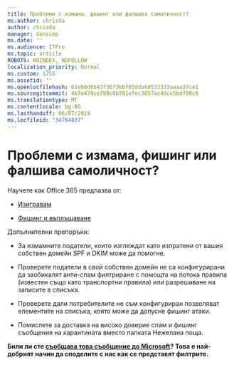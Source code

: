 ```yaml
---
title: Проблеми с измама, фишинг или фалшива самоличност?
ms.author: chrisda
author: chrisda
manager: dansimp
ms.date: ''
ms.audience: ITPro
ms.topic: article
ROBOTS: NOINDEX, NOFOLLOW
localization_priority: Normal
ms.custom: 1755
ms.assetid: ''
ms.openlocfilehash: 62eb0d8b43f3673bbf05dda8d533333aaaa37ce1
ms.sourcegitcommit: 4b7e478ce700c0b781efec3857ac4dce5bdf00c6
ms.translationtype: MT
ms.contentlocale: bg-BG
ms.lasthandoff: 06/07/2019
ms.locfileid: "34764837"
---
```

# <a name="issues-with-spoofing-phishing-or-impersonation"></a>Проблеми с измама, фишинг или фалшива самоличност?

Научете как Office 365 предпазва от:

- [Изигравам](https://docs.microsoft.com/office365/securitycompliance/anti-spoofing-protection)

- [Фишинг и въплъщаване](https://docs.microsoft.com/office365/securitycompliance/atp-anti-phishing)

Допълнителни препоръки:

- За измамните податели, които изглеждат като изпратени от вашия собствен домейн SPF и DKIM може да помогне.

- Проверете податели в свой собствен домейн не са конфигурирани да заобикалят анти-спам филтриране с помощта на потока правила (известен също като транспортни правила) или разрешаване на записите в списъка.

- Проверете дали потребителите не съм конфигуриран позволяват елементите на списъка, която може да допусне фишинг атаки.

- Помислете за доставка на високо доверие спам и фишинг съобщения на карантината вместо папката Нежелана поща.

**Били ли сте [съобщава това съобщение до Microsoft](https://support.office.com/article/b5caa9f1-cdf3-4443-af8c-ff724ea719d2)? Това е най-добрият начин да споделите с нас как се представят филтрите.**
